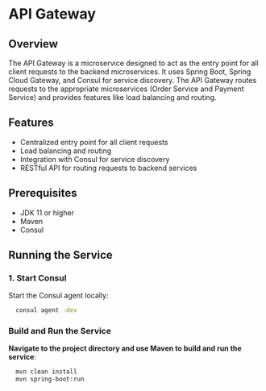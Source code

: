 # API Gateway

## Overview
The API Gateway is a microservice designed to act as the entry point for all client requests to the backend microservices. It uses Spring Boot, Spring Cloud Gateway, and Consul for service discovery. The API Gateway routes requests to the appropriate microservices (Order Service and Payment Service) and provides features like load balancing and routing.

## Features
- Centralized entry point for all client requests
- Load balancing and routing
- Integration with Consul for service discovery
- RESTful API for routing requests to backend services

## Prerequisites
- JDK 11 or higher
- Maven
- Consul

## Running the Service

### 1. Start Consul
Start the Consul agent locally:
```sh
  consul agent -dev
```

### Build and Run the Service
**Navigate to the project directory and use Maven to build and run the service**:
````sh
  mvn clean install
  mvn spring-boot:run
````

